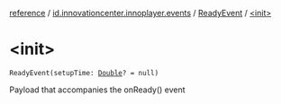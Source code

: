 [reference](../../index.md) / [id.innovationcenter.innoplayer.events](../index.md) / [ReadyEvent](index.md) / [&lt;init&gt;](./-init-.md)

# &lt;init&gt;

`ReadyEvent(setupTime: `[`Double`](https://kotlinlang.org/api/latest/jvm/stdlib/kotlin/-double/index.html)`? = null)`

Payload that accompanies the onReady() event


